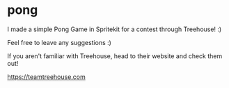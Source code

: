 pong
==============================

I made a simple Pong Game in Spritekit for a contest through Treehouse! :)

Feel free to leave any suggestions :)

If you aren't familiar with Treehouse, head to their website and check them out!

https://teamtreehouse.com
